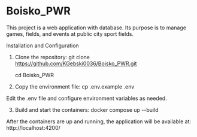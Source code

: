 # Boisko_PWR
This project is a web application with database. Its purpose is to manage games, fields, and events at public city sport fields.

Installation and Configuration

1. Clone the repository:
  git clone https://github.com/KGebski0036/Boisko_PWR.git

    cd Boisko_PWR

3. Copy the environment file:
  cp .env.example .env

Edit the .env file and configure environment variables as needed.

3. Build and start the containers:
  docker compose up --build

After the containers are up and running, the application will be available at: http://localhost:4200/

